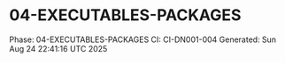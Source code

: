 # 04-EXECUTABLES-PACKAGES
Phase: 04-EXECUTABLES-PACKAGES
CI: CI-DN001-004
Generated: Sun Aug 24 22:41:16 UTC 2025
